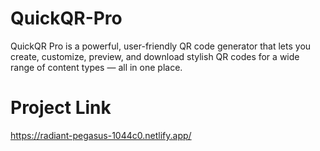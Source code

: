 # QuickQR-Pro
QuickQR Pro is a powerful, user-friendly QR code generator that lets you create, customize, preview, and download stylish QR codes for a wide range of content types — all in one place.
# Project Link
https://radiant-pegasus-1044c0.netlify.app/

